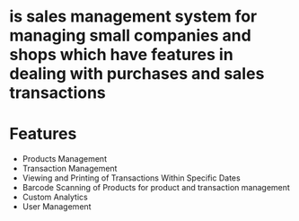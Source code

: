 # is sales management system for managing small companies and shops which have features in dealing with purchases and sales transactions
# Features
- Products Management
- Transaction Management
- Viewing and Printing of Transactions Within Specific Dates
- Barcode Scanning of Products for product and transaction management
- Custom Analytics
- User Management
